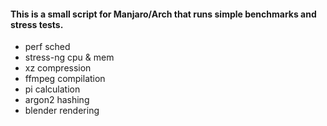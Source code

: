 #### This is a small script for Manjaro/Arch that runs simple benchmarks and stress tests.
* perf sched
* stress-ng cpu & mem
* xz compression
* ffmpeg compilation
* pi calculation
* argon2 hashing
* blender rendering
